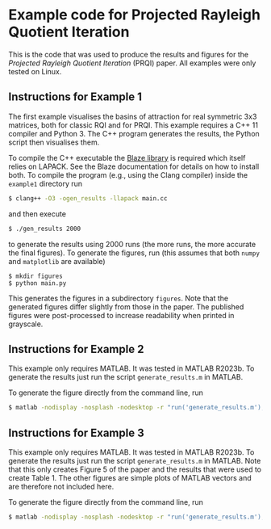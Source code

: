 # Example code for Projected Rayleigh Quotient Iteration

This is the code that was used to produce the results and figures for the _Projected Rayleigh Quotient Iteration_ (PRQI) paper. All examples were only tested on Linux.

## Instructions for Example 1
The first example visualises the basins of attraction for real symmetric 3x3 matrices, both for classic RQI and for PRQI. This example requires a C++ 11 compiler and Python 3. The C++ program generates the results, the Python script then visualises them. 

To compile the C++ executable the [Blaze library](https://bitbucket.org/blaze-lib/blaze) is required which itself relies on LAPACK. See the Blaze documentation for details on how to install both. To compile the program (e.g., using the Clang compiler) inside the `example1` directory run
```bash
$ clang++ -O3 -ogen_results -llapack main.cc
```
and then execute
```bash
$ ./gen_results 2000
```
to generate the results using 2000 runs (the more runs, the more accurate the final figures). To generate the figures, run (this assumes that both `numpy` and `matplotlib` are available)
```
$ mkdir figures
$ python main.py
```
This generates the figures in a subdirectory `figures`. Note that the generated figures differ slightly from those in the paper. The published figures were post-processed to increase readability when printed in grayscale. 

## Instructions for Example 2
This example only requires MATLAB. It was tested in MATLAB R2023b. To generate the results just run the script `generate_results.m` in MATLAB.

To generate the figure directly from the command line, run
```bash
$ matlab -nodisplay -nosplash -nodesktop -r "run('generate_results.m');exit;"
```

## Instructions for Example 3
This example only requires MATLAB. It was tested in MATLAB R2023b. To generate the results just run the script `generate_results.m` in MATLAB. Note that this only creates Figure 5 of the paper and the results that were used to create Table 1. The other figures are simple plots of MATLAB vectors and are therefore not included here. 

To generate the figure directly from the command line, run
```bash
$ matlab -nodisplay -nosplash -nodesktop -r "run('generate_results.m');exit;"
```

